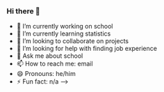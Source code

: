### Hi there 👋

<!--
**kevin-shiao/kevin-shiao** is a ✨ _special_ ✨ repository because its `README.md` (this file) appears on your GitHub profile.

Here are some ideas to get you started:
<!--  -->
- 🔭 I’m currently working on school
- 🌱 I’m currently learning statistics
- 👯 I’m looking to collaborate on projects
- 🤔 I’m looking for help with finding job experience
- 💬 Ask me about school
- 📫 How to reach me: email
- 😄 Pronouns: he/him
- ⚡ Fun fact: n/a
-->
